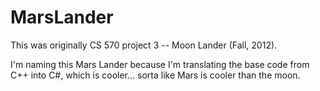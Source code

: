 MarsLander
==========

This was originally CS 570 project 3 -- Moon Lander (Fall, 2012).

I'm naming this Mars Lander because I'm translating the base code from C++ into C#, which is cooler... sorta like Mars is cooler than the moon. 
